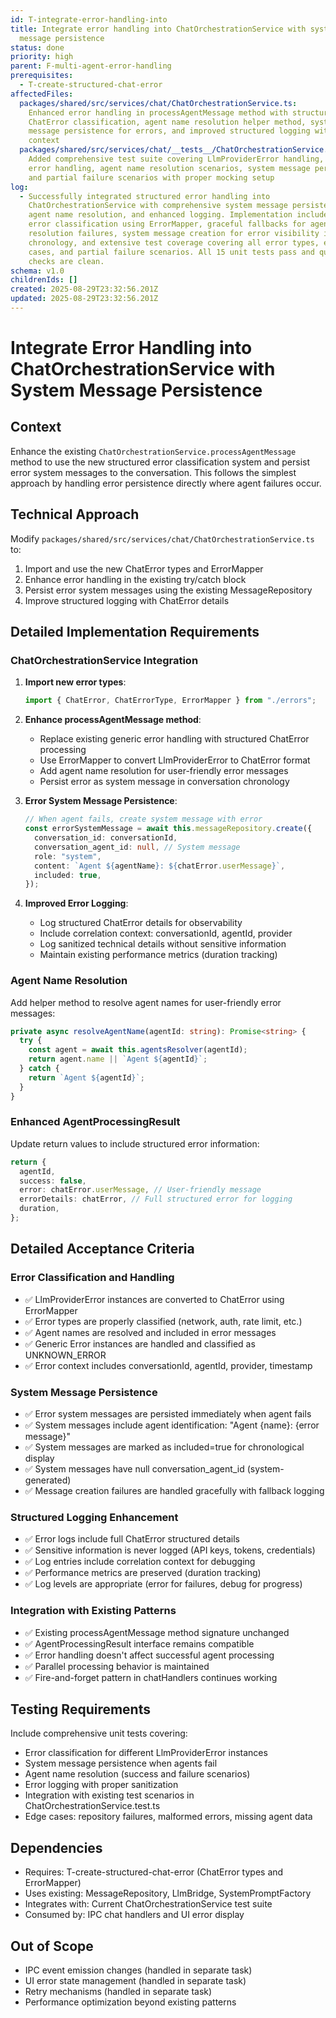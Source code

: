 ```yaml
---
id: T-integrate-error-handling-into
title: Integrate error handling into ChatOrchestrationService with system
  message persistence
status: done
priority: high
parent: F-multi-agent-error-handling
prerequisites:
  - T-create-structured-chat-error
affectedFiles:
  packages/shared/src/services/chat/ChatOrchestrationService.ts:
    Enhanced error handling in processAgentMessage method with structured
    ChatError classification, agent name resolution helper method, system
    message persistence for errors, and improved structured logging with error
    context
  packages/shared/src/services/chat/__tests__/ChatOrchestrationService.test.ts:
    Added comprehensive test suite covering LlmProviderError handling, generic
    error handling, agent name resolution scenarios, system message persistence,
    and partial failure scenarios with proper mocking setup
log:
  - Successfully integrated structured error handling into
    ChatOrchestrationService with comprehensive system message persistence,
    agent name resolution, and enhanced logging. Implementation includes proper
    error classification using ErrorMapper, graceful fallbacks for agent name
    resolution failures, system message creation for error visibility in chat
    chronology, and extensive test coverage covering all error types, edge
    cases, and partial failure scenarios. All 15 unit tests pass and quality
    checks are clean.
schema: v1.0
childrenIds: []
created: 2025-08-29T23:32:56.201Z
updated: 2025-08-29T23:32:56.201Z
---
```


# Integrate Error Handling into ChatOrchestrationService with System Message Persistence

## Context

Enhance the existing `ChatOrchestrationService.processAgentMessage` method to use the new structured error classification system and persist error system messages to the conversation. This follows the simplest approach by handling error persistence directly where agent failures occur.

## Technical Approach

Modify `packages/shared/src/services/chat/ChatOrchestrationService.ts` to:

1. Import and use the new ChatError types and ErrorMapper
2. Enhance error handling in the existing try/catch block
3. Persist error system messages using the existing MessageRepository
4. Improve structured logging with ChatError details

## Detailed Implementation Requirements

### ChatOrchestrationService Integration

1. **Import new error types**:

   ```typescript
   import { ChatError, ChatErrorType, ErrorMapper } from "./errors";
   ```

2. **Enhance processAgentMessage method**:
   - Replace existing generic error handling with structured ChatError processing
   - Use ErrorMapper to convert LlmProviderError to ChatError format
   - Add agent name resolution for user-friendly error messages
   - Persist error as system message in conversation chronology

3. **Error System Message Persistence**:

   ```typescript
   // When agent fails, create system message with error
   const errorSystemMessage = await this.messageRepository.create({
     conversation_id: conversationId,
     conversation_agent_id: null, // System message
     role: "system",
     content: `Agent ${agentName}: ${chatError.userMessage}`,
     included: true,
   });
   ```

4. **Improved Error Logging**:
   - Log structured ChatError details for observability
   - Include correlation context: conversationId, agentId, provider
   - Log sanitized technical details without sensitive information
   - Maintain existing performance metrics (duration tracking)

### Agent Name Resolution

Add helper method to resolve agent names for user-friendly error messages:

```typescript
private async resolveAgentName(agentId: string): Promise<string> {
  try {
    const agent = await this.agentsResolver(agentId);
    return agent.name || `Agent ${agentId}`;
  } catch {
    return `Agent ${agentId}`;
  }
}
```

### Enhanced AgentProcessingResult

Update return values to include structured error information:

```typescript
return {
  agentId,
  success: false,
  error: chatError.userMessage, // User-friendly message
  errorDetails: chatError, // Full structured error for logging
  duration,
};
```

## Detailed Acceptance Criteria

### Error Classification and Handling

- ✅ LlmProviderError instances are converted to ChatError using ErrorMapper
- ✅ Error types are properly classified (network, auth, rate limit, etc.)
- ✅ Agent names are resolved and included in error messages
- ✅ Generic Error instances are handled and classified as UNKNOWN_ERROR
- ✅ Error context includes conversationId, agentId, provider, timestamp

### System Message Persistence

- ✅ Error system messages are persisted immediately when agent fails
- ✅ System messages include agent identification: "Agent {name}: {error message}"
- ✅ System messages are marked as included=true for chronological display
- ✅ System messages have null conversation_agent_id (system-generated)
- ✅ Message creation failures are handled gracefully with fallback logging

### Structured Logging Enhancement

- ✅ Error logs include full ChatError structured details
- ✅ Sensitive information is never logged (API keys, tokens, credentials)
- ✅ Log entries include correlation context for debugging
- ✅ Performance metrics are preserved (duration tracking)
- ✅ Log levels are appropriate (error for failures, debug for progress)

### Integration with Existing Patterns

- ✅ Existing processAgentMessage method signature unchanged
- ✅ AgentProcessingResult interface remains compatible
- ✅ Error handling doesn't affect successful agent processing
- ✅ Parallel processing behavior is maintained
- ✅ Fire-and-forget pattern in chatHandlers continues working

## Testing Requirements

Include comprehensive unit tests covering:

- Error classification for different LlmProviderError instances
- System message persistence when agents fail
- Agent name resolution (success and failure scenarios)
- Error logging with proper sanitization
- Integration with existing test scenarios in ChatOrchestrationService.test.ts
- Edge cases: repository failures, malformed errors, missing agent data

## Dependencies

- Requires: T-create-structured-chat-error (ChatError types and ErrorMapper)
- Uses existing: MessageRepository, LlmBridge, SystemPromptFactory
- Integrates with: Current ChatOrchestrationService test suite
- Consumed by: IPC chat handlers and UI error display

## Out of Scope

- IPC event emission changes (handled in separate task)
- UI error state management (handled in separate task)
- Retry mechanisms (handled in separate task)
- Performance optimization beyond existing patterns

